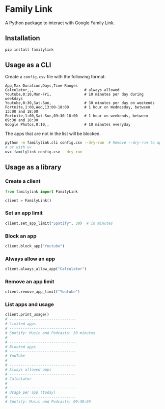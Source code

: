 # Family Link

A Python package to interact with Google Family Link.

## Installation

```bash
pip install familylink
```

## Usage as a CLI

Create a `config.csv` file with the following format:

```csv
App,Max Duration,Days,Time Ranges
Calculator,,,                       # always allowed
Youtube,0:10,Mon-Fri,               # 10 minutes per day during weekdays
Youtube,0:30,Sat-Sun,               # 30 minutes per day on weekends
Fortnite,1:00,Wed,13:00-18:00       # 1 hour on Wednesday, between 13:00 and 18:00
Fortnite,1:00,Sat-Sun,09:30-18:00   # 1 hour on weekends, between 09:30 and 18:00
Google Photos,0:10,,                # 10 minutes everyday
```

The apps that are not in the list will be blocked.

```bash
python -m familylink.cli config.csv --dry-run  # Remove --dry-run to apply changes
# or with uv
uvx familylink config.csv --dry-run
```

## Usage as a library

### Create a client

```python
from familylink import FamilyLink

client = FamilyLink()
```

### Set an app limit

```python
client.set_app_limit("Spotify", 30)  # in minutes
```

### Block an app

```python
client.block_app("Youtube")
```

### Always allow an app

```python
client.always_allow_app("Calculator")
```

### Remove an app limit

```python
client.remove_app_limit("Youtube")
```

### List apps and usage

```python
client.print_usage()
# ------------------------------
# Limited apps
# ------------------------------
# Spotify: Music and Podcasts: 30 minutes
# 
# ------------------------------
# Blocked apps
# ------------------------------
# YouTube
# 
# ------------------------------
# Always allowed apps
# ------------------------------
# Calculator
# 
# ------------------------------
# Usage per app (today)
# ------------------------------
# Spotify: Music and Podcasts: 00:30:09
```
